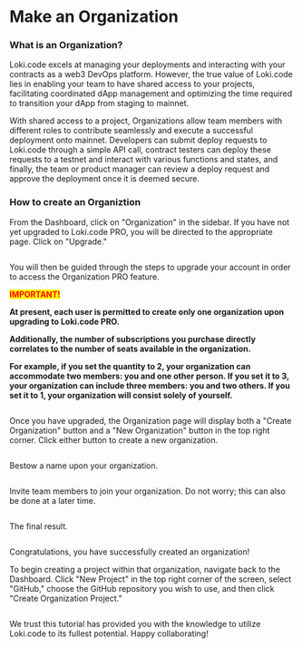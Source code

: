 # Make an Organization

### What is an Organization?

Loki.code excels at managing your deployments and interacting with your contracts as a web3 DevOps platform. However, the true value of Loki.code lies in enabling your team to have shared access to your projects, facilitating coordinated dApp management and optimizing the time required to transition your dApp from staging to mainnet.

With shared access to a project, Organizations allow team members with different roles to contribute seamlessly and execute a successful deployment onto mainnet. Developers can submit deploy requests to Loki.code through a simple API call, contract testers can deploy these requests to a testnet and interact with various functions and states, and finally, the team or product manager can review a deploy request and approve the deployment once it is deemed secure.

### How to create an Organiztion

From the Dashboard, click on "Organization" in the sidebar. If you have not yet upgraded to Loki.code PRO, you will be directed to the appropriate page. Click on "Upgrade."

<figure><img src="../.gitbook/assets/Screenshot 2024-06-04 at 3.33.23 AM.png" alt=""><figcaption></figcaption></figure>

You will then be guided through the steps to upgrade your account in order to access the Organization PRO feature.



<mark style="color:red;">**IMPORTANT!**</mark>&#x20;

**At present, each user is permitted to create only one organization upon upgrading to Loki.code PRO.**

**Additionally, the number of subscriptions you purchase directly correlates to the number of seats available in the organization.**

**For example, if you set the quantity to 2, your organization can accommodate two members: you and one other person. If you set it to 3, your organization can include three members: you and two others. If you set it to 1, your organization will consist solely of yourself.**

<figure><img src="../.gitbook/assets/Screenshot 2024-06-04 at 3.44.35 AM.png" alt=""><figcaption></figcaption></figure>

Once you have upgraded, the Organization page will display both a "Create Organization" button and a "New Organization" button in the top right corner. Click either button to create a new organization.

<figure><img src="../.gitbook/assets/Screenshot 2024-06-04 at 4.15.43 AM.png" alt=""><figcaption></figcaption></figure>

Bestow a name upon your organization.

<figure><img src="../.gitbook/assets/Screenshot 2024-06-04 at 4.22.12 AM.png" alt=""><figcaption></figcaption></figure>

Invite team members to join your organization. Do not worry; this can also be done at a later time.

<figure><img src="../.gitbook/assets/Screenshot 2024-06-04 at 4.23.21 AM.png" alt=""><figcaption></figcaption></figure>

The final result.

<figure><img src="../.gitbook/assets/Screenshot 2024-06-04 at 4.25.08 AM.png" alt=""><figcaption></figcaption></figure>

Congratulations, you have successfully created an organization!

To begin creating a project within that organization, navigate back to the Dashboard. Click "New Project" in the top right corner of the screen, select "GitHub," choose the GitHub repository you wish to use, and then click "Create Organization Project."

<figure><img src="../.gitbook/assets/Screenshot 2024-06-04 at 4.37.19 AM.png" alt=""><figcaption></figcaption></figure>

We trust this tutorial has provided you with the knowledge to utilize Loki.code to its fullest potential. Happy collaborating!
